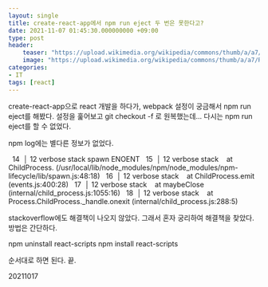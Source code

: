 ```yaml
---
layout: single
title: create-react-app에서 npm run eject 두 번은 못한다고?
date: 2021-11-07 01:45:30.000000000 +09:00
type: post
header:
    teaser: "https://upload.wikimedia.org/wikipedia/commons/thumb/a/a7/React-icon.svg/200px-React-icon.svg.png"
    image: "https://upload.wikimedia.org/wikipedia/commons/thumb/a/a7/React-icon.svg/200px-React-icon.svg.png"
categories:
- IT
tags: [react]
---
```


create-react-app으로 react 개발을 하다가, webpack 설정이 궁금해서 npm run eject를 해봤다.
설정을 훑어보고 git checkout -f 로 원복했는데...
다시는 npm run eject를 할 수 없었다.

npm log에는 별다른 정보가 없었다.

  14   │ 12 verbose stack spawn ENOENT
  15   │ 12 verbose stack     at ChildProcess.<anonymous> (/usr/local/lib/node_modules/npm/node_modules/npm-lifecycle/lib/spawn.js:48:18)
  16   │ 12 verbose stack     at ChildProcess.emit (events.js:400:28)
  17   │ 12 verbose stack     at maybeClose (internal/child_process.js:1055:16)
  18   │ 12 verbose stack     at Process.ChildProcess._handle.onexit (internal/child_process.js:288:5)

stackoverflow에도 해결책이 나오지 않았다. 그래서 혼자 궁리하여 해결책을 찾았다. 방법은 간단하다.

npm uninstall react-scripts
npm install react-scripts

순서대로 하면 된다. 끝.

20211017
